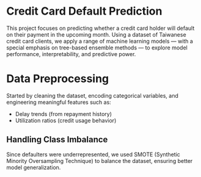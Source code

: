 # Credit Card Default Prediction
This project focuses on predicting whether a credit card holder will default on their payment in the upcoming month. Using a dataset of Taiwanese credit card clients, we apply a range of machine learning models — with a special emphasis on tree-based ensemble methods — to explore model performance, interpretability, and predictive power.
# Data Preprocessing
Started by cleaning the dataset, encoding categorical variables, and engineering meaningful features such as:
- Delay trends (from repayment history)
- Utilization ratios (credit usage behavior)
## Handling Class Imbalance
Since defaulters were underrepresented, we used SMOTE (Synthetic Minority Oversampling Technique) to balance the dataset, ensuring better model generalization.
